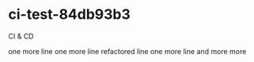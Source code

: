 # ci-test-84db93b3
CI &amp; CD

one more line
one more line
refactored line
one more line
and more
more
